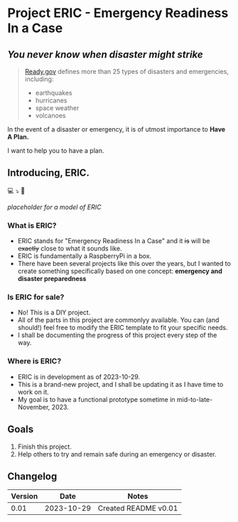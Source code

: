 # Project ERIC - Emergency Readiness In a Case

## ***You never know when disaster might strike***

> [Ready.gov](ready.gov) defines more than 25 types of disasters and emergencies, including:
> - earthquakes
> - hurricanes
> - space weather
> - volcanoes

In the event of a disaster or emergency, it is of utmost importance to **Have A Plan.**

I want to help you to have a plan. 

## Introducing, ERIC.

💻 ⤵️ 🧰

*placeholder for a model of ERIC*

### What is ERIC?
- ERIC stands for "Emergency Readiness In a Case" and it ~~is~~ will be ~~exactly~~ close to what it sounds like.
- ERIC is fundamentally a RaspberryPi in a box.
- There have been several projects like this over the years, but I wanted to create something specifically based on one concept: **emergency and disaster preparedness**
 
### Is ERIC for sale?
- No! This is a DIY project.
- All of the parts in this project are commonlyy available. You can (and should!) feel free to modify the ERIC template to fit your specific needs.
- I shall be documenting the progress of this project every step of the way.

### Where is ERIC?
- ERIC is in development as of 2023-10-29.
- This is a brand-new project, and I shall be updating it as I have time to work on it.
- My goal is to have a functional prototype sometime in mid-to-late-November, 2023.

## Goals
1. Finish this project.
2. Help others to try and remain safe during an emergency or disaster.

## Changelog
| Version | Date | Notes |
|---|---|---|
| 0.01 | 2023-10-29 | Created README v0.01 |
